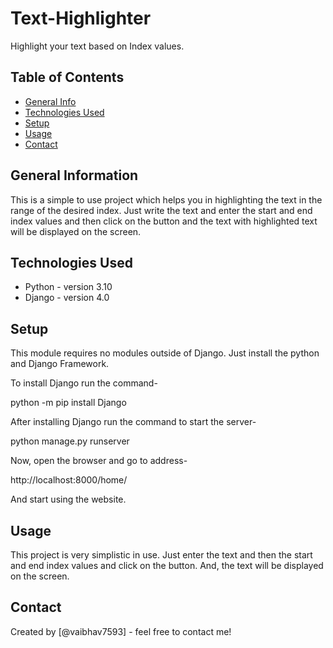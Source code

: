 # Text-Highlighter
Highlight your text based on Index values.

## Table of Contents
* [General Info](#general-information)
* [Technologies Used](#technologies-used)
* [Setup](#setup)
* [Usage](#usage)
* [Contact](#contact)

## General Information
This is a simple to use project which helps you in highlighting the text in the range of the desired index. Just write the text and enter the start and end index values and then click on the button and the text with highlighted text will be displayed on the screen.


## Technologies Used
- Python - version 3.10
- Django - version 4.0


## Setup
This module requires no modules outside of Django. Just install the python and Django Framework.

To install Django run the command-

python -m pip install Django

After installing Django run the command to start the server-

python manage.py runserver

Now, open the browser and go to address-

http://localhost:8000/home/

And start using the website.


## Usage
This project is very simplistic in use. Just enter the text and then the start and end index values and click on the button. And, the text will be displayed on the screen.


## Contact
Created by [@vaibhav7593] - feel free to contact me!
